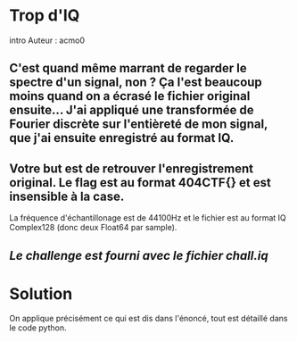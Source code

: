 # Trop d'IQ
intro
Auteur : acmo0

C'est quand même marrant de regarder le spectre d'un signal, non ? Ça l'est beaucoup moins quand on a écrasé le fichier original ensuite... J'ai appliqué une transformée de Fourier discrète sur l'entièreté de mon signal, que j'ai ensuite enregistré au format IQ.
---
Votre but est de retrouver l'enregistrement original. Le flag est au format 404CTF{<ce que vous entendez>} et est insensible à la case.
---
La fréquence d'échantillonage est de 44100Hz et le fichier est au format IQ Complex128 (donc deux Float64 par sample).

_Le challenge est fourni avec le fichier chall.iq_
---

# Solution 

On applique précisément ce qui est dis dans l'énoncé, tout est détaillé dans le code python.